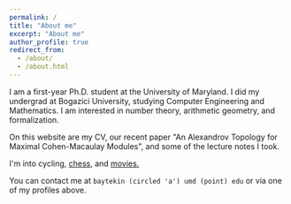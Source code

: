 ```yaml
---
permalink: /
title: "About me"
excerpt: "About me"
author_profile: true
redirect_from: 
  - /about/
  - /about.html
---
```


I am a first-year Ph.D. student at the University of Maryland. I did my undergrad at Bogazici University, studying Computer Engineering and Mathematics. I am interested in number theory, arithmetic geometry, and formalization.

On this website are my CV, our recent paper "An Alexandrov Topology for Maximal Cohen-Macaulay Modules", and some of the lecture notes I took.

I'm into cycling, [chess](https://lichess.org/@/hungouttodry), and [movies.](https://letterboxd.com/bilalaytekin/)

You can contact me at ``baytekin (circled 'a') umd (point) edu`` or via one of my profiles above.